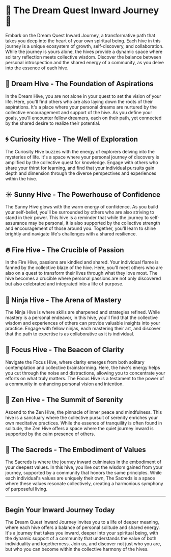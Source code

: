 # 🌟 The Dream Quest Inward Journey 🌟

Embark on the Dream Quest Inward Journey, a transformative path that takes you deep into the heart of your own spiritual being. Each hive in this journey is a unique ecosystem of growth, self-discovery, and collaboration. While the journey is yours alone, the hives provide a dynamic space where solitary reflection meets collective wisdom. Discover the balance between personal introspection and the shared energy of a community, as you delve into the essence of each hive.

## 🌱 Dream Hive - The Foundation of Aspirations
In the Dream Hive, you are not alone in your quest to set the vision of your life. Here, you'll find others who are also laying down the roots of their aspirations. It's a place where your personal dreams are nurtured by the collective encouragement and support of the hive. As you define your goals, you'll encounter fellow dreamers, each on their path, yet connected by the shared desire to realize their potential.

## 🌀 Curiosity Hive - The Well of Exploration
The Curiosity Hive buzzes with the energy of explorers delving into the mysteries of life. It's a space where your personal journey of discovery is amplified by the collective quest for knowledge. Engage with others who share your thirst for learning, and find that your individual pursuits gain depth and dimension through the diverse perspectives and experiences within the hive.

## ☀️ Sunny Hive - The Powerhouse of Confidence
The Sunny Hive glows with the warm energy of confidence. As you build your self-belief, you'll be surrounded by others who are also striving to stand in their power. This hive is a reminder that while the journey to self-assurance may be personal, it is also supported by the collective strength and encouragement of those around you. Together, you'll learn to shine brightly and navigate life's challenges with a shared resilience.

## 🔥 Fire Hive - The Crucible of Passion
In the Fire Hive, passions are kindled and shared. Your individual flame is fanned by the collective blaze of the hive. Here, you'll meet others who are also on a quest to transform their lives through what they love most. The hive becomes a crucible where personal passions are not only discovered but also celebrated and integrated into a life of purpose.

## 🥷 Ninja Hive - The Arena of Mastery
The Ninja Hive is where skills are sharpened and strategies refined. While mastery is a personal endeavor, in this hive, you'll find that the collective wisdom and experiences of others can provide valuable insights into your practice. Engage with fellow ninjas, each mastering their art, and discover that the path to expertise is as collaborative as it is individual.

## 🎯 Focus Hive - The Beacon of Clarity
Navigate the Focus Hive, where clarity emerges from both solitary contemplation and collective brainstorming. Here, the hive's energy helps you cut through the noise and distractions, allowing you to concentrate your efforts on what truly matters. The Focus Hive is a testament to the power of a community in enhancing personal vision and intention.

## 🧘 Zen Hive - The Summit of Serenity
Ascend to the Zen Hive, the pinnacle of inner peace and mindfulness. This hive is a sanctuary where the collective pursuit of serenity enriches your own meditative practices. While the essence of tranquility is often found in solitude, the Zen Hive offers a space where the quiet journey inward is supported by the calm presence of others.

## 🌟 The Sacreds - The Embodiment of Values
The Sacreds is where the journey inward culminates in the embodiment of your deepest values. In this hive, you live out the wisdom gained from your journey, supported by a community that honors the same principles. While each individual's values are uniquely their own, The Sacreds is a space where these values resonate collectively, creating a harmonious symphony of purposeful living.

---

## Begin Your Inward Journey Today

The Dream Quest Inward Journey invites you to a life of deeper meaning, where each hive offers a balance of personal solitude and shared energy. It's a journey that takes you inward, deeper into your spiritual being, with the dynamic support of a community that understands the value of both individuality and togetherness. Join us, and discover not just who you are, but who you can become within the collective harmony of the hives.
